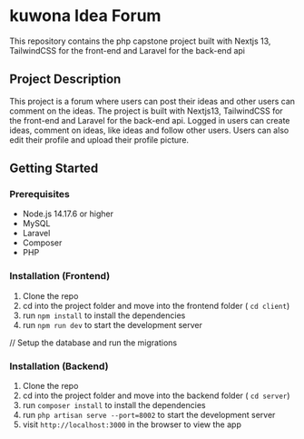 # kuwona Idea Forum

This repository contains the php capstone project built with Nextjs 13, TailwindCSS for the front-end and Laravel for the back-end api

## Project Description

This project is a forum where users can post their ideas and other users can comment on the ideas. The project is built with Nextjs13, TailwindCSS for the front-end and Laravel for the back-end api.
Logged in users can create ideas, comment on ideas, like ideas and follow other users. Users can also edit their profile and upload their profile picture.

## Getting Started

### Prerequisites

- Node.js 14.17.6 or higher
- MySQL
- Laravel
- Composer
- PHP

### Installation (Frontend)

1. Clone the repo
2. cd into the project folder and move into the frontend folder ( ```cd client```)
3. run ```npm install``` to install the dependencies
4. run ```npm run dev``` to start the development server

//  Setup the database and run the migrations

### Installation (Backend)

1. Clone the repo
2. cd into the project folder and move into the backend folder ( ```cd server```)
3. run ```composer install``` to install the dependencies
4. run ```php artisan serve --port=8002``` to start the development server
5.  visit ```http://localhost:3000``` in the browser to view the app
